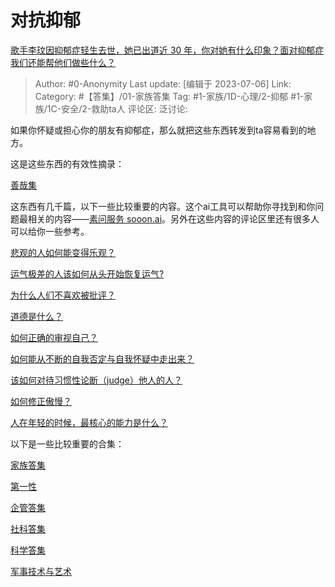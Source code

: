 # 对抗抑郁
[歌手李玟因抑郁症轻生去世，她已出道近 30 年，你对她有什么印象？面对抑郁症我们还能帮他们做些什么？](https://www.zhihu.com/question/610553893/answer/3105580601)

> Author: #0-Anonymity
> Last update: [编辑于 2023-07-06]
> Link:
> Category: #【答集】/01-家族答集
> Tag: #1-家族/1D-心理/2-抑郁 #1-家族/1C-安全/2-救助ta人
> 评论区:
> 泛讨论:

如果你怀疑或担心你的朋友有抑郁症，那么就把这些东西转发到ta容易看到的地方。

这是这些东西的有效性摘录：

[善哉集](https://zhuanlan.zhihu.com/p/638890684)

这东西有几千篇，以下一些比较重要的内容。这个ai工具可以帮助你寻找到和你问题最相关的内容——[素问服务 sooon.ai](https://link.zhihu.com/?target=http%3A//sooon.ai/)。另外在这些内容的评论区里还有很多人可以给你一些参考。

[悲观的人如何能变得乐观？](https://www.zhihu.com/question/266034365/answer/557697304)

[运气极差的人该如何从头开始恢复运气?](https://www.zhihu.com/question/421719141/answer/1481010073)

[为什么人们不喜欢被批评？](https://www.zhihu.com/question/22987136/answer/1434894604)

[道德是什么？](https://www.zhihu.com/question/30536604/answer/1867200559)

[如何正确的审视自己？](https://www.zhihu.com/question/273390297/answer/1839256319)

[如何能从不断的自我否定与自我怀疑中走出来？](https://www.zhihu.com/question/22608645/answer/776241381)

[该如何对待习惯性论断（judge）他人的人？](https://www.zhihu.com/question/35551796/answer/710298376)

[如何修正傲慢？](https://www.zhihu.com/question/265038298/answer/1340599942)

[人在年轻的时候，最核心的能力是什么？](https://www.zhihu.com/question/303482683/answer/1320422809)

以下是一些比较重要的合集：

[家族答集](https://zhihu.com/collection/378738313)

[第一性](https://zhihu.com/collection/369876193)

[企管答集](https://zhihu.com/collection/378738376)

[社科答集](https://zhihu.com/collection/304176992)

[科学答集](https://zhihu.com/collection/304168613)

[军事技术与艺术](https://zhihu.com/collection/373157508)
